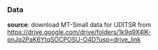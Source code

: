 ### Data

**source**: download MT-Small data for UDITSR from https://drive.google.com/drive/folders/1k9q9X4lK-pnJq2PaK6YtqSOCPOSU-O4D?usp=drive_link